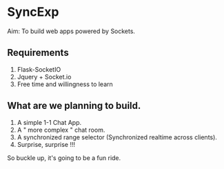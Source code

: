 # SyncExp
Aim: To build web apps powered by Sockets.

## Requirements

1. Flask-SocketIO
2. Jquery + Socket.io
3. Free time and willingness to learn

## What are we planning to build.

1. A simple 1-1 Chat App.
2. A " more complex " chat room.
3. A synchronized range selector (Synchronized realtime across clients).
4. Surprise, surprise !!!

So buckle up, it's going to be a fun ride.

